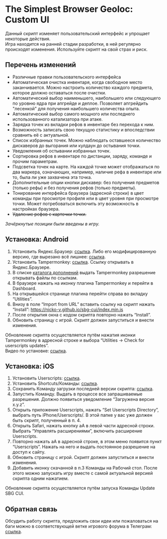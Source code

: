 # The Simplest Browser Geoloc: Custom UI
Данный скрипт изменяет пользовательский интерфейс и упрощает некоторые действия.  
Игра находится на ранней стадии разработки, в ней регулярно происходят изменения. Используйте скрипт на свой страх и риск.

## Перечень изменений
* Различные правки пользовательского интерфейса
* Автоматическая очистка инвентаря, когда свободное место заканчивается. Можно настроить количество каждого предмета, которое должно оставаться после очистки.
* Автоматический выбор наименьшего, наибольшего или следующего по уровню ядра при апгрейде и деплое. Позволяет апгрейдить "лесенкой" для получения наибольшего количества опыта.
* Автоматический выбор самого мощного или последнего использованного катализатора при атаке.
* Зарядка точек из вкладки рефов в инвентаре без перехода к ним.
* Возможность записать свою текущую статистику и впоследствии сравнить её с актуальной.
* Список избранных точек. Можно наблюдать оставшееся количество дискаверов до выгорания или кулдаун до остывания точки.
* Уведомления об остывании избранных точек.
* Сортировка рефов в инвентаре по дистанции, заряду, команде и прочим параметрам.
* Подсветка точек на карте. На каждой точке может отображаться по два маркера, означающих, например, наличие рефа в инвентаре или то, была ли уже захвачена эта точка.
* Дополнительные опции кнопки дискавер: без получения предметов (только рефы) и без получения рефов (только предметы).
* Тонирование интерфейса браузера (адресной строки) в цвет команды при просмотре профиля или в цвет уровня при просмотре точки. Может потребоваться включить эту возможность в настройках браузера.
* ~~Удаление рефов с карточки точки.~~

*Зачёркнутые позиции были введены в игру.*


## Установка: Android
1. Установить Яндекс.Браузер: [ссылка](https://play.google.com/store/apps/details?id=com.yandex.browser&hl=ru&gl=US). Либо его модифицированную версию, где вырезано всё лишнее: [ссылка](https://4pda.to/forum/index.php?showtopic=473341&view=findpost&p=113472644). 
2. Установить Tampermonkey: [ссылка](https://chrome.google.com/webstore/detail/tampermonkey/dhdgffkkebhmkfjojejmpbldmpobfkfo). Ссылку открывать в Яндекс.Браузере. 
3. В списке [каталога дополнений](chrome://tune/) выдать Tampermonkey разрешение открывать файлы по ссылкам. 
4. В браузере нажать на иконку плагина Tampermonkey и перейти в Dashboard. 
5. На открывшейся странице плагина перейти справа во вкладку “Utilities”. 
6. Внизу в поле “Import from URL” вставить ссылку на скрипт нажать “Install”: https://nicko-v.github.io/sbg-cui/index.min.js
7. После открытия окна с кодом скрипта повторно нажать “Install”. 
8. Обновить страницу с игрой. Скрипт должен запуститься и внести изменения.  

Обновление скрипта осуществляется путём нажатия иконки Tampermonkey в адресной строке и выбора “Utilities -> Check for userscripts updates”.  
Видео по установке: [ссылка](https://t.me/sbg_forum/36282/36447).

## Установка: iOS
1. Установить Userscripts: [ссылка](https://apps.apple.com/app/id1463298887).
2. Установить Shortcuts/Команды: [ссылка](https://apps.apple.com/app/id1462947752).
3. Сохранить Команду загрузки последней версии скрипта: [ссылка](https://www.icloud.com/shortcuts/a8248e048e7849fb8045b7f3f7cc8023).
4. Запустить Команду. Выдать в процессе все запрашиваемые разрешения. Должно появиться уведомление “Загружена версия x.y.z”.
5. Открыть приложение Userscripts, нажать “Set Userscripts Directory”, выбрать путь iPhone/Userscripts/. В этой папке у вас уже должен быть скрипт, полученный в п. 4.
6. Открыть Safari, нажать кнопку aA в левой части адресной строки. Выбрать “Управлять расширениями”, включить расширение Userscripts.
7. Повторно нажать aA в адресной строке, в этом меню появится пункт “Userscripts”. Нажать на него и выдать постоянное разрешение на доступ к сайту.
8. Обновить страницу с игрой. Скрипт должен запуститься и внести изменения.  
9. Добавить иконку скачанной в п.3 Команды на Рабочий стол. После этого можно запускать игру вместе с самой актуальной версией скрипта одним нажатием.  

Обновление скрипта осуществляется путём запуска Команды Update SBG CUI.

## Обратная связь
Обсудить работу скрипта, предложить свои идеи или пожаловаться на баги можно в соответствующей ветке игрового форума в Телеграм: [ссылка](https://t.me/sbg_forum/36282).
